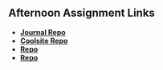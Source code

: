 ## Afternoon Assignment Links

* **[Journal Repo](https://github.com/koreangeekman/fs-journal>)**
* **[Coolsite Repo](https://github.com/koreangeekman/lab-coolsite)**
* **[Repo](https://github.com/koreangeekman/<ASSIGNMENT_REPO>)**
* **[Repo](https://github.com/koreangeekman/<ASSIGNMENT_REPO>)**
